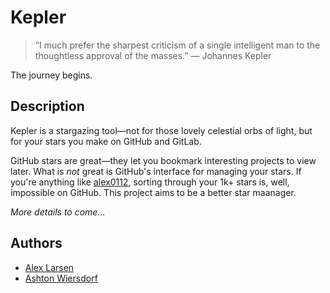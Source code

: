 # Kepler

> “I much prefer the sharpest criticism of a single intelligent man to the thoughtless approval of the masses.”
> ― Johannes Kepler 

The journey begins.

## Description

Kepler is a stargazing tool—not for those lovely celestial orbs of light, but for your stars you make on GitHub and GitLab.

GitHub stars are great—they let you bookmark interesting projects to view later. What is *not* great is GitHub's interface for managing your stars. If you're anything like [alex0112](https://github.com/alex0112), sorting through your 1k+ stars is, well, impossible on GitHub. This project aims to be a better star maanager.

*More details to come…*

## Authors

 - [Alex Larsen](https://github.com/alex0112)
 - [Ashton Wiersdorf](https://github.com/ashton314)
